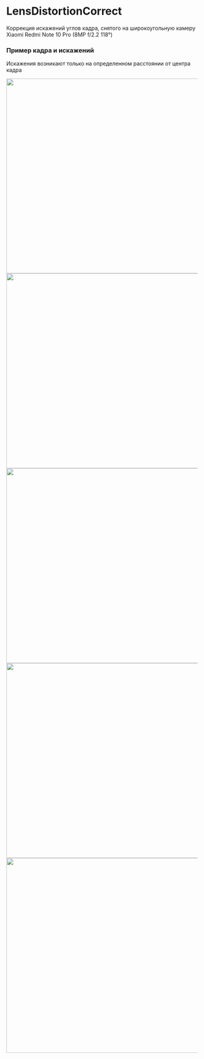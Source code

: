 # LensDistortionCorrect
Коррекция искажений углов кадра, снятого на широкоугольную камеру Xiaomi Redmi Note 10 Pro (8MP f/2.2 118°)

### Пример кадра и искажений 
Искажения возникают только на определенном расстоянии от центра кадра

<img src="https://user-images.githubusercontent.com/84412648/201986948-9d948aba-aa85-4b86-9735-68b15cc0cada.jpg" width="512">
<img src="https://user-images.githubusercontent.com/84412648/201987122-75b213e5-abc3-42d6-85f8-16e259a8f990.jpg" width="512">
<img src="https://user-images.githubusercontent.com/84412648/201987150-d7d6f47f-46d1-4946-a060-b934bcdea737.jpg" width="512">
<img src="https://user-images.githubusercontent.com/84412648/201987459-3e9e08bd-dbd6-45be-9ee9-50fa16fb26e2.jpg" width="512">
<img src="https://user-images.githubusercontent.com/84412648/201987488-070f6fb9-e6d3-43a7-abc9-859f1b890756.jpg" width="512">
